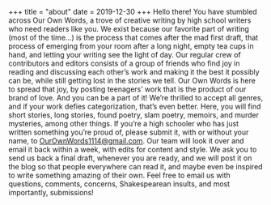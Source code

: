+++
title = "about"
date = 2019-12-30
+++
Hello there!
You have stumbled across Our Own Words, a trove of creative writing by high school writers who need readers like you. 
We exist because our favorite part of writing (most of the time…) is the process that comes after the mad first draft, that process of emerging from your room after a long night, empty tea cups in hand, and letting your writing see the light of day. Our regular crew of contributors and editors consists of a group of friends who find joy in reading and discussing each other’s work and making it the best it possibly can be, while still getting lost in the stories we tell. Our Own Words is here to spread that joy, by posting teenagers’ work that is the product of our brand of love. And you can be a part of it!
We’re thrilled to accept all genres, and if your work defies categorization, that’s even better. Here, you will find short stories, long stories, found poetry, slam poetry, memoirs, and murder mysteries, among other things. If you’re a high schooler who has just written something you’re proud of, please submit it, with or without your name, to OurOwnWords1114@gmail.com. Our team will look it over and email it back within a week, with edits for content and style. We ask you to send us back a final draft, whenever you are ready, and we will post it on the blog so that people everywhere can read it, and maybe even be inspired to write something amazing of their own.
Feel free to email us with questions, comments, concerns, Shakespearean insults, and most importantly, submissions!
